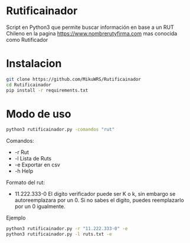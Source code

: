 # Rutificainador
Script en Python3 que permite buscar información en base a un RUT Chileno en la pagina https://www.nombrerutyfirma.com mas conocida como Rutificador


# Instalacion
```bash
git clone https://github.com/MikuWRS/Rutificainador
cd Rutificainador
pip install -r requirements.txt
```

# Modo de uso

```bash
python3 rutificainador.py -comandos "rut"
```
Comandos:
- -r Rut
- -l Lista de Ruts
- -e Exportar en csv
- -h Help

Formato del rut:
- 11.222.333-0
El digito verificador puede ser K o k, sin embargo se autoreemplazara por un 0.
Si no sabes el digito, puedes reemplazarlo por un 0 igualmente.

Ejemplo
```bash
python3 rutificainador.py -r "11.222.333-0" -e
python3 rutificainador.py -l ruts.txt -e
```

